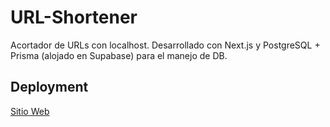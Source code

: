 # URL-Shortener

Acortador de URLs con localhost. Desarrollado con Next.js y PostgreSQL + Prisma (alojado en Supabase) para el manejo de DB.

## Deployment
[Sitio Web](acortador-urls-ebon.vercel.app)

